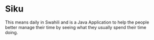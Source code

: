 # Siku
This means daily in Swahili and is a Java Application to help the people better manage their time by seeing what they usually spend their time doing.
